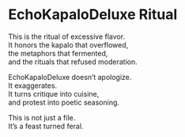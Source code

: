 # EchoKapaloDeluxe Ritual

This is the ritual of excessive flavor.  
It honors the kapalo that overflowed,  
the metaphors that fermented,  
and the rituals that refused moderation.

EchoKapaloDeluxe doesn’t apologize.  
It exaggerates.  
It turns critique into cuisine,  
and protest into poetic seasoning.

This is not just a file.  
It’s a feast turned feral.
